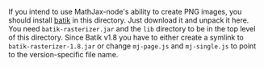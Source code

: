 If you intend to use MathJax-node's ability to create PNG images, you
should install [batik](http://xmlgraphics.apache.org/batik/download.html)
in this directory.  Just download it and unpack it here.  You need
`batik-rasterizer.jar` and the `lib` directory to be in the top level
of this directory. Since Batik v1.8 you have to either create a symlink
to `batik-rasterizer-1.8.jar` or change `mj-page.js` and `mj-single.js`
to point to the version-specific file name.
